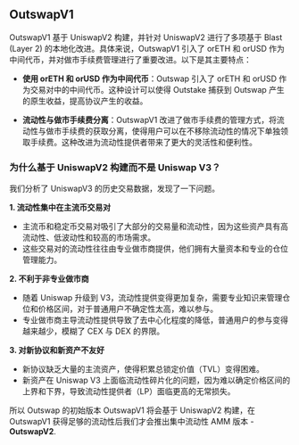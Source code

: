 
## OutswapV1

OutswapV1 基于 UniswapV2 构建，并针对 UniswapV2 进行了多项基于 Blast (Layer 2) 的本地化改进。具体来说，OutswapV1 引入了 orETH 和 orUSD 作为中间代币，并对做市手续费管理进行了重要改进。以下是其主要特点：

+ **使用 orETH 和 orUSD 作为中间代币**：Outswap 引入了 orETH 和 orUSD 作为交易对中的中间代币。这种设计可以使得 Outstake 捕获到 Outswap 产生的原生收益，提高协议产生的收益。

+ **流动性与做市手续费分离**：OutswapV1 改进了做市手续费的管理方式，将流动性与做市手续费的获取分离，使得用户可以在不移除流动性的情况下单独领取手续费。这种改进为流动性提供者带来了更大的灵活性和便利性。

### 为什么基于 UniswapV2 构建而不是 Uniswap V3？

我们分析了 UniswapV3 的历史交易数据，发现了一下问题。

**1. 流动性集中在主流币交易对**
   + 主流币和稳定币交易对吸引了大部分的交易量和流动性，因为这些资产具有高流动性、低波动性和较高的市场需求。
   + 这些交易对的流动性往往由专业做市商提供，他们拥有大量资本和专业的仓位管理能力。

**2. 不利于非专业做市商**
   + 随着 Uniswap 升级到 V3，流动性提供变得更加复杂，需要专业知识来管理仓位和价格区间，对于普通用户不确定性太高，难以参与。
   + 专业做市商主导流动性提供导致了去中心化程度的降低，普通用户的参与变得越来越少，模糊了 CEX 与 DEX 的界限。

**3. 对新协议和新资产不友好**
   + 新协议缺乏大量的主流资产，使得积累总锁定价值（TVL）变得困难。
   + 新资产在 Uniswap V3 上面临流动性碎片化的问题，因为难以确定价格区间的上界和下界，导致流动性提供者（LP）面临更高的无常损失。

所以 Outswap 的初始版本 OutswapV1 将会基于 UniswapV2 构建，在 OutswapV1 获得足够的流动性后我们才会推出集中流动性 AMM 版本 - **OutswapV2**.

